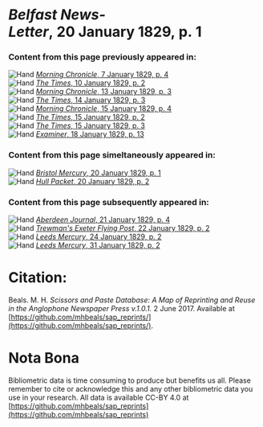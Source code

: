 # *Belfast News-Letter*, 20 January 1829, p. 1  
  
### Content from this page previously appeared in:  
![Hand](http://scissorsandpaste.net/wp-content/uploads/2017/06/smallhandpointer.png) [*Morning Chronicle*, 7 January 1829, p. 4](https://mhbeals.github.io/sap_html/Morning-Chronicle/Morning-Chronicle-7-January-1829-p-4)  
![Hand](http://scissorsandpaste.net/wp-content/uploads/2017/06/smallhandpointer.png) [*The Times*, 10 January 1829, p. 2](https://mhbeals.github.io/sap_html/The-Times/The-Times-10-January-1829-p-2)  
![Hand](http://scissorsandpaste.net/wp-content/uploads/2017/06/smallhandpointer.png) [*Morning Chronicle*, 13 January 1829, p. 3](https://mhbeals.github.io/sap_html/Morning-Chronicle/Morning-Chronicle-13-January-1829-p-3)  
![Hand](http://scissorsandpaste.net/wp-content/uploads/2017/06/smallhandpointer.png) [*The Times*, 14 January 1829, p. 3](https://mhbeals.github.io/sap_html/The-Times/The-Times-14-January-1829-p-3)  
![Hand](http://scissorsandpaste.net/wp-content/uploads/2017/06/smallhandpointer.png) [*Morning Chronicle*, 15 January 1829, p. 4](https://mhbeals.github.io/sap_html/Morning-Chronicle/Morning-Chronicle-15-January-1829-p-4)  
![Hand](http://scissorsandpaste.net/wp-content/uploads/2017/06/smallhandpointer.png) [*The Times*, 15 January 1829, p. 2](https://mhbeals.github.io/sap_html/The-Times/The-Times-15-January-1829-p-2)  
![Hand](http://scissorsandpaste.net/wp-content/uploads/2017/06/smallhandpointer.png) [*The Times*, 15 January 1829, p. 3](https://mhbeals.github.io/sap_html/The-Times/The-Times-15-January-1829-p-3)  
![Hand](http://scissorsandpaste.net/wp-content/uploads/2017/06/smallhandpointer.png) [*Examiner*, 18 January 1829, p. 13](https://mhbeals.github.io/sap_html/Examiner/Examiner-18-January-1829-p-13)  
  
### Content from this page simeltaneously appeared in:  
![Hand](http://scissorsandpaste.net/wp-content/uploads/2017/06/smallhandpointer.png) [*Bristol Mercury*, 20 January 1829, p. 1](https://mhbeals.github.io/sap_html/Bristol-Mercury/Bristol-Mercury-20-January-1829-p-1)  
![Hand](http://scissorsandpaste.net/wp-content/uploads/2017/06/smallhandpointer.png) [*Hull Packet*, 20 January 1829, p. 2](https://mhbeals.github.io/sap_html/Hull-Packet/Hull-Packet-20-January-1829-p-2)  
  
### Content from this page subsequently appeared in:  
![Hand](http://scissorsandpaste.net/wp-content/uploads/2017/06/smallhandpointer.png) [*Aberdeen Journal*, 21 January 1829, p. 4](https://mhbeals.github.io/sap_html/Aberdeen-Journal/Aberdeen-Journal-21-January-1829-p-4)  
![Hand](http://scissorsandpaste.net/wp-content/uploads/2017/06/smallhandpointer.png) [*Trewman's Exeter Flying Post*, 22 January 1829, p. 2](https://mhbeals.github.io/sap_html/Trewman's-Exeter-Flying-Post/Trewman's-Exeter-Flying-Post-22-January-1829-p-2)  
![Hand](http://scissorsandpaste.net/wp-content/uploads/2017/06/smallhandpointer.png) [*Leeds Mercury*, 24 January 1829, p. 2](https://mhbeals.github.io/sap_html/Leeds-Mercury/Leeds-Mercury-24-January-1829-p-2)  
![Hand](http://scissorsandpaste.net/wp-content/uploads/2017/06/smallhandpointer.png) [*Leeds Mercury*, 31 January 1829, p. 2](https://mhbeals.github.io/sap_html/Leeds-Mercury/Leeds-Mercury-31-January-1829-p-2)  


# Citation: 

Beals. M. H. *Scissors and Paste Database: A Map of Reprinting and Reuse in the Anglophone Newspaper Press v.1.0.1.* 2 June 2017. Available at [https://github.com/mhbeals/sap_reprints/](https://github.com/mhbeals/sap_reprints/). 

# Nota Bona

Bibliometric data is time consuming to produce but benefits us all. Please remember to cite or acknowledge this and any other bibliometric data you use in your research. All data is available CC-BY 4.0 at [https://github.com/mhbeals/sap_reprints](https://github.com/mhbeals/sap_reprints)